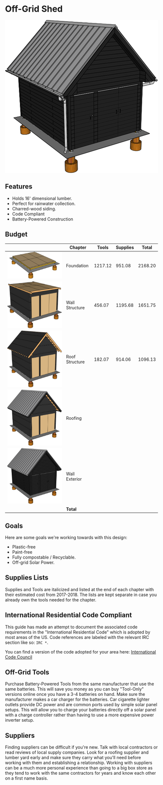 # Off-Grid Shed

![](05%20Wall%20Exterior/images/E08.svg)

## Features

* Holds 16' dimensional lumber.
* Perfect for rainwater collection.
* Charred-wood siding.
* Code Compliant
* Battery-Powered Construction

## Budget

| | Chapter | Tools | Supplies | Total |
|---|---|---|---|---|
| ![](01%20Foundation/images/A08.svg) | Foundation | 1217.12 | 951.08 | 2168.20 |
| ![](02%20Wall%20Structure/images/B09.svg) | Wall Structure | 456.07 | 1195.68 | 1651.75 |
| ![](03%20Roof%20Structure/images/C10.svg) | Roof Structure | 182.07 | 914.06 | 1096.13
| ![](04%20Roofing/images/D04.svg) | Roofing | | |
| ![](05%20Wall%20Exterior/images/E06.svg) | Wall Exterior | | |
|| **Total** | | |  |
## Goals

Here are some goals we're working towards with this design:

* Plastic-free
* Paint-free
* Fully compostable / Recyclable.
* Off-grid Solar Power.

## Supplies Lists

Supplies and Tools are italicized and listed  at the end of each chapter with their estimated cost from 2017-2018. The lists are kept separate in case you already own the tools needed for the chapter.

## International Residential Code Compliant

This guide has made an attempt to document the associated code requirements in the "International Residential Code" which is adopted by most areas of the US. Code references are labeled with the relevant IRC section like so: `IRC *`.

You can find a version of the code adopted for your area here:
[International Code Council](https://codes.iccsafe.org/public/)

## Off-Grid Tools

Purchase Battery-Powered Tools from the same manufacturer that use the same batteries. This will save you money as you can buy "Tool-Only" versions online once you have a 3-4 batteries on hand. Make sure the manufacturer makes a car charger for the batteries. Car cigarette lighter outlets provide DC power and are common ports used by simple solar panel setups. This will allow you to charge your batteries directly off a solar panel with a charge controller rather than having to use a more expensive power inverter setup.

## Suppliers

Finding suppliers can be difficult if you're new. Talk with local contractors or read reviews of local supply companies. Look for a roofing supplier and lumber yard early and make sure they carry what you'll need before working with them and establishing a relationship. Working with suppliers can be a much more personal experience than going to a big box store as they tend to work with the same contractors for years and know each other on a first name basis.
